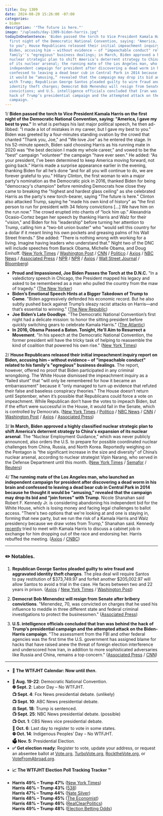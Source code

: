 ```yaml
---
title: Day 1309
date: 2024-08-20 15:26:00 -07:00
categories:
- biden
description: '"The future is here."'
image: "/uploads/day-1309-biden-harris.jpg"
todayInOneSentence: 'Biden passed the torch to Vice President Kamala Harris on the
  first night of the Democratic National Convention, saying: "America, I gave my best
  to you"; House Republicans released their initial impeachment inquiry report on
  Biden, accusing him – without evidence – of "impeachable conduct" related to his
  family''s "egregious" business dealings; in March, Biden approved a highly classified
  nuclear strategic plan to shift America’s deterrent strategy to China''s expansion
  of its nuclear arsenal; the running mate of the Los Angeles man, who launched an
  independent campaign for president after discovering a dead worm in his brain and
  confessed to leaving a dead bear cub in Central Park in 2014 because he thought
  it would be “amusing,” revealed that the campaign may drop its bid and “join forces”
  with Trump; Republican George Santos pleaded guilty to wire fraud and aggravated
  identity theft charges; Democrat Bob Menendez will resign from Senate after bribery
  convictions; and U.S. intelligence officials concluded that Iran was behind the
  hack of Trump’s presidential campaign and the attempted attack on the Biden-Harris
  campaign. '
---
```


1/ **Biden passed the torch to Vice President Kamala Harris on the first night of the Democratic National Convention, saying: "America, I gave my best to you."** In what is perhaps his last major political speech, he then ad-libbed: "I made a lot of mistakes in my career, but I gave my best to you." Biden was greeted by a four-minutes standing ovation by the crowd that chanted "Thank you, Joe," and "We love Joe" as he entered the stage. In his 52-minute speech, Biden said choosing Harris as his running mate in 2020 was “the best decision I made my whole career,” and vowed to be the "best" campaign "volunteer" the campaign "have ever seen." He added: “As your president, I’ve been determined to keep America moving forward, not going back.” Harris made a surprise appearance earlier in the evening, thanking Biden for all he’s done “and for all you will continue to do, we are forever grateful to you.” Hillary Clinton, the first woman to win a major party's nomination as the Democratic pick in 2016, thanked Biden for being "democracy's champion" before reminding Democrats how close they came to breaking the "highest and hardest glass ceiling" as she celebrated Harris as the party's new torch-bearer, saying "The future is here." Clinton also attacked Trump, saying he "made his own kind of history" as "the first person to run for president with 34 felony convictions [...] We have him on the run now." The crowd erupted into chants of “lock him up.” Alexandria Ocasio-Cortez began her speech by thanking Harris and Walz for their "vision," and Biden for his "leadership" before turning her attention to Trump, calling him a "two-bit union buster" who "would sell this country for a dollar if it meant lining his own pockets and greasing palms of his Wall Street friends." She added: "There is nothing wrong with working for a living. Imagine having leaders who understand that." Night two of the DNC will include speeches from Barack Obama, Michelle Obama, and Doug Emhoff. ([New York Times](https://www.nytimes.com/2024/08/19/us/politics/biden-democratic-national-convention-speech.html) / [Washington Post](https://www.washingtonpost.com/politics/2024/08/20/joe-biden-speech-dnc/) / [CNN](https://www.cnn.com/2024/08/20/politics/biden-speech-analysis/index.html) / [Politico](https://www.politico.com/live-updates/2024/08/19/dnc-live-updates-coverage/biden-directs-00174918) / [Axios](https://www.axios.com/2024/08/20/hillary-clinton-trump-harris-dnc) / [NBC News](https://www.nbcnews.com/politics/joe-biden/dnc-biden-speech-harris-2024-election-rcna165258) / [Associated Press](https://apnews.com/live/updates-democratic-national-convention-harris-walz) / [NPR](https://www.npr.org/2024/08/19/g-s1-17838/alexandria-ocasio-cortez-democratic-national-convention) / [NPR](https://www.npr.org/2024/08/20/nx-s1-5081656/dnc-biden-clinton-harris-for-the-people-democrats-convention-chicago-2024-election) / [Axios](https://www.axios.com/2024/08/20/biden-speech-dnc-harris-chicago) / [Wall Street Journal](https://www.wsj.com/politics/elections/barack-obama-dnc-speech-kamala-harris-election-2024-fb851a40) / [Bloomberg](https://www.bloomberg.com/news/articles/2024-08-19/democrats-start-convention-with-biden-passing-torch-to-harris))

* **Proud and Impassioned, Joe Biden Passes the Torch at the D.N.C.** "In a valedictory speech in Chicago, the President mapped his legacy and asked to be remembered as a man who pulled the country from the maw of tragedy." ([The New Yorker](https://www.newyorker.com/culture/the-lede/proud-and-impassioned-biden-passes-the-torch))
* **Biden’s Emotional Speech Hints at a Bigger Takedown of Trump to Come**. "Biden aggressively defended his economic record. But he also subtly pushed back against Trump’s sleazy racist attacks on Harris—and that’s essential to winning." ([The New Republic](https://newrepublic.com/article/185070/biden-speech-harris-takedown-trump))
* **Joe Biden’s Late Goodbye**. "The Democratic National Convention’s first night had a delicate mission: to honor the sitting president before quickly switching gears to celebrate Kamala Harris." ([The Atlantic](https://www.theatlantic.com/politics/archive/2024/08/joe-biden-convention-speech/679519/))
* **In 2016, Obama Passed a Baton. Tonight, He’ll Aim to Resurrect a Movement**. "In his speech at the Democratic National Convention, the former president will have the tricky task of helping to reassemble the kind of coalition that powered his own rise." ([New York Times](https://www.nytimes.com/2024/08/20/us/politics/obama-dnc-harris.html))

2/ **House Republicans released their initial impeachment inquiry report on Biden, accusing him – without evidence – of "impeachable conduct" related to his family's "egregious" business dealings**. The report, however, offered no proof that Biden participated in any criminal wrongdoing. The White House dismissed the impeachment inquiry as a “failed stunt” that "will only be remembered for how it became an embarrassment" because it "only managed to turn up evidence that refuted their false and baseless conspiracy theories." The House doesn’t return until September, when it’s possible that Republicans could force a vote on impeachment. While Republican don’t have the votes to impeach Biden, but if the effort were successful in the House, it would fail in the Senate, which is controlled by Democrats. ([New York Times](https://www.nytimes.com/2024/08/19/us/politics/republican-impeachment-report-biden.html) / [Politico](https://www.politico.com/news/2024/08/19/biden-impeachment-congress-gop-00174553) / [NBC News](https://www.nbcnews.com/politics/congress/gop-led-house-committees-release-lengthy-report-alleging-president-bid-rcna166954) / [CNN](https://www.cnn.com/2024/08/19/politics/biden-impeachment-report-released/) / [Washington Post](https://www.washingtonpost.com/politics/2024/08/19/republican-impeachment-probe-ends-way-it-began-with-nothing/) / [Axios](https://www.axios.com/2024/08/19/biden-impeachment-report-house-gop-republicans) / [Associated Press](https://apnews.com/article/house-republicans-joe-biden-impeachment-0659ac1d6bca42332647fddd0f9150fb))

3/ **In March, Biden approved a highly classified nuclear strategic plan to shift America’s deterrent strategy to China's expansion of its nuclear arsenal**. The “Nuclear Employment Guidance,” which was never publicly announced, also orders the U.S. to prepare for possible coordinated nuclear challenges from China, Russia, and North Korea. Reportedly weighing on the Pentagon is “the significant increase in the size and diversity” of China’s nuclear arsenal, according to nuclear strategist Vipin Narang, who served in the Defense Department until this month. ([New York Times](https://www.nytimes.com/2024/08/20/us/politics/biden-nuclear-china-russia.html) / [Semafor](https://www.semafor.com/article/08/20/2024/biden-refocused-us-nuclear-strategy-on-china-threat-report) / [Reuters](https://www.reuters.com/world/biden-approved-secret-nuclear-strategy-focusing-chinese-threat-new-york-times-2024-08-20/))
 
4/ **The running mate of the Los Angeles man, who launched an independent campaign for president after discovering a dead worm in his brain and confessed to leaving a dead bear cub in Central Park in 2014 because he thought it would be “amusing,” revealed that the campaign may drop its bid and “join forces” with Trump**. Nicole Shanahan said Robert F. Kennedy Jr. is considering abandoning his independent bid for the White House, which is losing money and facing legal challenges to ballot access. "There's two options that we're looking at and one is staying in, forming that new party, but we run the risk of a Kamala Harris and Walz presidency because we draw votes from Trump," Shanahan said. Kennedy [recently](https://whatthefuckjusthappenedtoday.com/2024/08/15/day-1304/#5-robert-f-kennedy-jr-tried-to-meet) tried to meet with Kamala Harris to discuss a cabinet job in exchange for him dropping out of the race and endorsing her. Harris rebuffed the meeting. ([Axios](https://www.axios.com/2024/08/20/rfk-jr-nicole-shanahan-2024) / [CNBC](https://www.cnbc.com/2024/08/20/rfk-jr-campaign-trump-alliance-shanahan.html))


---

### ✏️ Notables.

1. **Republican George Santos pleaded guilty to wire fraud and aggravated identity theft charges**. The plea deal will require Santos to pay restitution of $373,749.97 and forfeit another $205,002.97 will allow Santos to avoid a trial in the case. He faces between two and 22 years in prison. ([Axios](https://www.axios.com/2024/08/19/george-santos-plea-deal-fraud-case-guilty) / [New York Times](https://www.nytimes.com/2024/08/19/nyregion/george-santos-guilty-plea-court.html) / [Washington Post](https://www.washingtonpost.com/national-security/2024/08/19/george-santos-guilty-plea-fraud/))

2. **Democrat Bob Menendez will resign from Senate after bribery convictions**. "Menendez, 70, was convicted on charges that he used his influence to meddle in three different state and federal criminal investigations to protect the businessmen." ([Associated Press](https://apnews.com/article/bob-menendez-new-jersey-senate-resignation-9941e49020a032da3861f5f5cf118ec2))

3.  **U.S. intelligence officials concluded that Iran was behind the hack of Trump’s presidential campaign and the attempted attack on the Biden-Harris campaign**. "The assessment from the FBI and other federal agencies was the first time the U.S. government has assigned blame for hacks that have raised anew the threat of foreign election interference and underscored how Iran, in addition to more sophisticated adversaries like Russia and China, remains a top concern." ([Associated Press](https://apnews.com/article/iran-fbi-trump-intelligence-community-52641cd66412d7c01d73876acab3d989) / [CNN](https://www.cnn.com/2024/08/19/politics/us-concludes-iran-behind-trump-biden-harris-hacking/index.html))

---

* #### 📅 The WTFJHT Calendar: Now until *then*. 
* **🫏 Aug. 19-22**: Democratic National Convention. \
**⛔️ Sept. 2**: Labor Day – No WTFJHT. \
**📺 Sept. 4**: Fox News presidential debate. (unlikely) \
**📺 Sept. 10**: ABC News presidential debate. \
**⚖️ Sept. 18**: Trump is sentenced. \
**📺 Sept. 25**: NBC News presidential debate. (possible) \
**📺 Oct. 1**: CBS News vice presidential debate. \
**📆 Oct. 6**: Last day to register to vote in some states. \
**⛔️ Oct. 14**: Indigenous Peoples’ Day – No WTFJHT. \
**🗳️ Nov. 5**: Presidential Election.
* **✅ Get election ready**: Register to vote, update your address, or request an absentee ballot at [Vote.org](https://www.vote.org/), [TurboVote.org](https://turbovote.org/), [RocktheVote.org](https://www.rockthevote.org/), or [VoteFromAbroad.org](https://www.votefromabroad.org/).
* #### 📈 The WTFJHT Election Poll Tracking Tracker ™️
* **Harris 49% – Trump 47%** ([New York Times](https://www.nytimes.com/interactive/2024/us/elections/polls-president.html)) \
**Harris 46% – Trump 43%** ([538](https://projects.fivethirtyeight.com/polls/president-general/2024/national/)) \
**Harris 47% – Trump 44%** ([Nate Silver](https://www.natesilver.net/p/nate-silver-2024-president-election-polls-model)) \
**Harris 48% – Trump 45%** ([The Economist](https://www.economist.com/interactive/us-2024-election/trump-harris-polls)) \
**Harris 48% – Trump 46%** ([RealClearPolitics](https://www.realclearpolling.com/polls/president/general/2024/trump-vs-harris)) \
**Harris 49% – Trump 48%** ([Election Betting Odds](https://www.electionbettingodds.com/))
